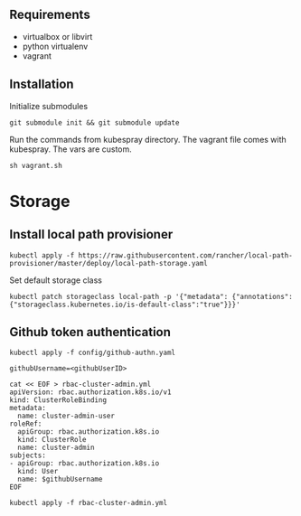 ## Requirements
- virtualbox or libvirt
- python virtualenv
- vagrant

## Installation
Initialize submodules
```
git submodule init && git submodule update
```
Run the commands from kubespray directory. The vagrant file comes with kubespray. The vars are custom.
```
sh vagrant.sh
```
# Storage


## Install local path provisioner

```
kubectl apply -f https://raw.githubusercontent.com/rancher/local-path-provisioner/master/deploy/local-path-storage.yaml
```

Set default storage class

```
kubectl patch storageclass local-path -p '{"metadata": {"annotations":{"storageclass.kubernetes.io/is-default-class":"true"}}}'
```

## Github token authentication

```
kubectl apply -f config/github-authn.yaml
```

```
githubUsername=<githubUserID>

cat << EOF > rbac-cluster-admin.yml
apiVersion: rbac.authorization.k8s.io/v1
kind: ClusterRoleBinding
metadata:
  name: cluster-admin-user
roleRef:
  apiGroup: rbac.authorization.k8s.io
  kind: ClusterRole
  name: cluster-admin
subjects:
- apiGroup: rbac.authorization.k8s.io
  kind: User
  name: $githubUsername
EOF

kubectl apply -f rbac-cluster-admin.yml
```

